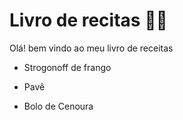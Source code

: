 # Livro de recitas :man_cook:

Olá! bem vindo ao meu livro de receitas

- Strogonoff de frango

- Pavê
- Bolo de Cenoura
